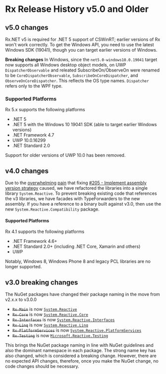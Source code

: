 # Rx Release History v5.0 and Older

## v5.0 changes

Rx.NET v5 is required for .NET 5 support of CSWinRT; earlier versions of Rx won't work correctly. To get the Windows API, you need to use the latest Windows SDK (19041), though you can target earlier versions of Windows. 

**Breaking changes**
In Windows, since the `net5.0-windows10.0.19041` target now supports all Windows desktop object models, on UWP `DispatcherObservable` and releated SubscribeOn/ObserveOn were renamed to be `CoreDispatcherObservable`, `SubscribeOnCoreDispatcher`, and `ObserveOnCoreDispatcher`. This reflects the OS type names. `Dispatcher` refers only to the WPF type.

### Supported Platforms
Rx 5.x supports the following platforms

- .NET 5
- .NET 5 with the Windows 10 19041 SDK (able to target earlier Windows versions)
- .NET Framework 4.7
- UWP 10.0.16299
- .NET Standard 2.0

Support for older versions of UWP 10.0 has been removed.

## v4.0 changes

Due to the [overwhelming](https://github.com/dotnet/reactive/issues/299) [pain](https://github.com/dotnet/reactive/issues/305) that fixing [#205 - Implement assembly version strategy](https://github.com/dotnet/reactive/issues/205) caused, we have refactored the libraries into a single library `System.Reactive`. To prevent breaking existing code that references the v3 libraries, we have facades with TypeForwarders to the new assembly. If you have a reference to a binary built against v3.0, then use the new `System.Reactive.Compatibility` package. 

#### Supported Platforms
Rx 4.1 supports the following platforms

- .NET Framework 4.6+
- .NET Standard 2.0+ (including .NET Core, Xamarin and others)
- UWP

Notably, Windows 8, Windows Phone 8 and legacy PCL libraries are no longer supported. 

## v3.0 breaking changes
The NuGet packages have changed their package naming in the move from v2.x.x to v3.0.0
 * ~~`Rx-Main`~~ is now [`System.Reactive`](https://www.nuget.org/packages/System.Reactive/)
 * ~~`Rx-Core`~~ is now [`System.Reactive.Core`](https://www.nuget.org/packages/System.Reactive.Core/)
 * ~~`Rx-Interfaces`~~  is now [`System.Reactive.Interfaces`](https://www.nuget.org/packages/System.Reactive.Interfaces/)
 * ~~`Rx-Linq`~~  is now [`System.Reactive.Linq`](https://www.nuget.org/packages/System.Reactive.Linq/)
 * ~~`Rx-PlatformServices`~~  is now [`System.Reactive.PlatformServices`](https://www.nuget.org/packages/System.Reactive.PlatformServices/)
 * ~~`Rx-Testing`~~  is now [`Microsoft.Reactive.Testing`](https://www.nuget.org/packages/Microsoft.Reactive.Testing/)

This brings the NuGet package naming in line with NuGet guidelines and also the dominant namespace in each package.
The strong name key has also changed, which is considered a breaking change.
However, there are no expected API changes, therefore, once you make the NuGet change, no code changes should be necessary.
